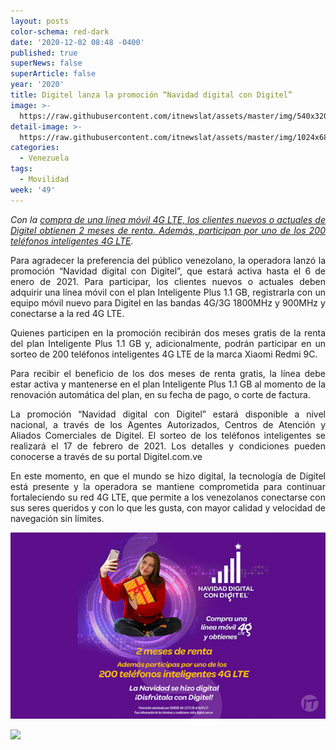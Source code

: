```yaml
---
layout: posts
color-schema: red-dark
date: '2020-12-02 08:48 -0400'
published: true
superNews: false
superArticle: false
year: '2020'
title: Digitel lanza la promoción “Navidad digital con Digitel”
image: >-
  https://raw.githubusercontent.com/itnewslat/assets/master/img/540x320/Navidad-Digitel-2020-p.jpg
detail-image: >-
  https://raw.githubusercontent.com/itnewslat/assets/master/img/1024x680/Navidad-Digitel-2020.jpg
categories:
  - Venezuela
tags:
  - Movilidad
week: '49'
---
```

<p style="text-align: justify;"><em>Con la </em><a href="https://www.digitel.com.ve/personas/navidad-digital-digitel/"><em>compra de una línea móvil 4G LTE, los clientes nuevos o actuales de Digitel obtienen 2 meses de renta. </em><em>Además, participan por uno de los 200 teléfonos inteligentes 4G LTE</em></a><em>.</em></p>
<p style="text-align: justify;">Para agradecer la preferencia del público venezolano, la operadora lanzó la promoción “Navidad digital con Digitel”, que estará activa hasta el 6 de enero de 2021. Para participar, los clientes nuevos o actuales deben adquirir una línea móvil con el plan Inteligente Plus 1.1 GB, registrarla con un equipo móvil nuevo para Digitel en las bandas 4G/3G 1800MHz y 900MHz y conectarse a la red 4G LTE.</p>
<p style="text-align: justify;">Quienes participen en la promoción recibirán dos meses gratis de la renta del plan Inteligente Plus 1.1 GB y, adicionalmente, podrán participar en un sorteo de 200 teléfonos inteligentes 4G LTE de la marca Xiaomi Redmi 9C.</p>
<p style="text-align: justify;">Para recibir el beneficio de los dos meses de renta gratis, la línea debe estar activa y mantenerse en el plan Inteligente Plus 1.1 GB al momento de la renovación automática del plan, en su fecha de pago, o corte de factura.</p>
<p style="text-align: justify;">La promoción “Navidad digital con Digitel” estará disponible a nivel nacional, a través de los Agentes Autorizados, Centros de Atención y Aliados Comerciales de Digitel. El sorteo de los teléfonos inteligentes se realizará el 17 de febrero de 2021. Los detalles y condiciones pueden conocerse a través de su portal Digitel.com.ve</p>
<p style="text-align: justify;">En este momento, en que el mundo se hizo digital, la tecnología de Digitel está presente y la operadora se mantiene comprometida para continuar fortaleciendo su red 4G LTE, que permite a los venezolanos conectarse con sus seres queridos y con lo que les gusta, con mayor calidad y velocidad de navegación sin límites.</p>


![](https://raw.githubusercontent.com/itnewslat/assets/master/img/540x320/Navidad-Digitel-2020-p.jpg)

<img src="https://tracker.metricool.com/c3po.jpg?hash=56f88a41e39ab42c063cc51676587a04"/>